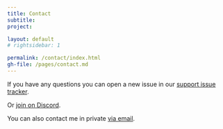 ```yaml
---
title: Contact
subtitle: 
project: 

layout: default
# rightsidebar: 1

permalink: /contact/index.html
gh-file: /pages/contact.md
---
```

If you have any questions you can open a new issue in our [support issue tracker](https://github.com/bugtrackr/bumpy-booby/issues).

Or [join on Discord](https://discord.gg/zpzzvfs).

You can also contact me in private [via email](https://spamty.eu/mail/v4/89/H9lglkqsQua90b9c8d/).
